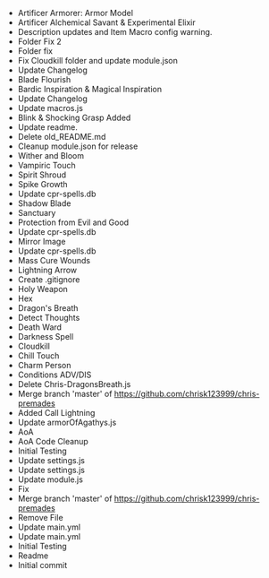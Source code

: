 - Artificer Armorer: Armor Model
- Artificer Alchemical Savant & Experimental Elixir
- Description updates and Item Macro config warning.
- Folder Fix 2
- Folder fix
- Fix Cloudkill folder and update module.json
- Update Changelog
- Blade Flourish
- Bardic Inspiration & Magical Inspiration
- Update Changelog
- Update macros.js
- Blink & Shocking Grasp Added
- Update readme.
- Delete old_README.md
- Cleanup module.json for release
- Wither and Bloom
- Vampiric Touch
- Spirit Shroud
- Spike Growth
- Update cpr-spells.db
- Shadow Blade
- Sanctuary
- Protection from Evil and Good
- Update cpr-spells.db
- Mirror Image
- Update cpr-spells.db
- Mass Cure Wounds
- Lightning Arrow
- Create .gitignore
- Holy Weapon
- Hex
- Dragon's Breath
- Detect Thoughts
- Death Ward
- Darkness Spell
- Cloudkill
- Chill Touch
- Charm Person
- Conditions ADV/DIS
- Delete Chris-DragonsBreath.js
- Merge branch 'master' of https://github.com/chrisk123999/chris-premades
- Added Call Lightning
- Update armorOfAgathys.js
- AoA
- AoA Code Cleanup
- Initial Testing
- Update settings.js
- Update settings.js
- Update module.js
- Fix
- Merge branch 'master' of https://github.com/chrisk123999/chris-premades
- Remove File
- Update main.yml
- Update main.yml
- Initial Testing
- Readme
- Initial commit

